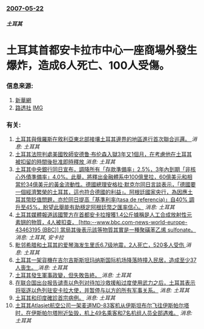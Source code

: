 ### [2007-05-22](/news/2007/05/22/index.md)

##### 土耳其
# 土耳其首都安卡拉市中心一座商場外發生爆炸，造成6人死亡、100人受傷。




### 信息来源:

1. [新華網](http://news.xinhuanet.com/world/2007-05/23/content_6140669.htm)
2. [路透社](https://archive.is/20130105171845/http://hk.news.yahoo.com/070522/3/27z3c.html) [IMG](https://archive.is/9C4VV/1a675f0c185ba67c159007ad01c6ee7d13634714/scr.png)

### 有关:

1. [土耳其與俄羅斯在敘利亞東北部接壤土耳其邊界的地區進行首次聯合巡邏。 ](/zh/news/2019/11/1/土耳其與俄羅斯在敘利亞東北部接壤土耳其邊界的地區進行首次聯合巡邏.md) _消息: 土耳其_
2. [土耳其法院判處美國牧師安德鲁·布伦森入獄3年又1個月，在考慮他在土耳其被扣留的時間後批准即時釋放 ](/zh/news/2018/10/12/土耳其法院判處美國牧師安德鲁-布伦森入獄3年又1個月-在考慮他在土耳其被扣留的時間後批准即時釋放.md) _消息: 土耳其_
3. [土耳其中央銀行同日宣布，調降所有「存款準備率」2.5%，3年內到期「非核心外債準備率」4.0%。此舉，將釋出金融體系中100億里拉，60億美元和相當於34億美元的黃金流動性。德國總理安格拉·默克尔同日言談表示，「德國要一個經濟繁榮的土耳其，這也符合德國的利益」。阿根廷國家央行，為因應土耳其幣貶值問題，亦於同日提高「基準利率(tasa de referencia)」自40% 調升至45%，盼望此舉能有助穩定阿根廷幣之匯率信心。](/zh/news/2018/08/13/土耳其中央銀行同日宣布-調降所有-存款準備率-25-3年內到期-非核心外債準備率-40-此舉-將釋出金融體系中1.md) _消息: 土耳其_
4. [土耳其媒體報道該國警方在首都安卡拉搜獲1.4公斤據稱是人工合成放射性元素锎的物質，4人被扣查， [http:--www.bbc.com-news-world-europe-43463195 (BBC)] 當局其後表示該等物質其實是一種聚磺苯乙烯 sulfonate。](/zh/news/2018/03/19/土耳其媒體報道該國警方在首都安卡拉搜獲14公斤據稱是人工合成放射性元素锎的物質-4人被扣查-http-www.md) _消息: 土耳其, 安卡拉_
5. [毗邻希腊和土耳其的爱琴海发生里氏6.7级地震，2人死亡，520多人受伤 ](/zh/news/2017/07/21/毗邻希腊和土耳其的爱琴海发生里氏67级地震-2人死亡-520多人受伤.md) _消息: 土耳其_
6. [土耳其一架貨機在吉尔吉斯斯坦玛纳斯国际机场降落時撞入民居，造成至少37人喪生。 ](/zh/news/2017/01/16/土耳其一架貨機在吉尔吉斯斯坦玛纳斯国际机场降落時撞入民居-造成至少37人喪生.md) _消息: 土耳其_
7. [土耳其發生軍事政變，但失敗告終。 ](/zh/news/2016/07/15/土耳其發生軍事政變-但失敗告終.md) _消息: 土耳其_
8. [在联合国出台报告谴责以色列对待加沙救援船过度使用武力之后，土耳其表示将驱逐以色列驻安卡拉大使，并暂停与以方的所有军事关系。](/zh/news/2011/09/2/在联合国出台报告谴责以色列对待加沙救援船过度使用武力之后-土耳其表示将驱逐以色列驻安卡拉大使-并暂停与以方的所有军事关系.md) _消息: 土耳其_
9. [土耳其和印度確診首宗病例。](/zh/news/2009/05/15/土耳其和印度確診首宗病例.md) _消息: 土耳其_
10. [土耳其Atlasjet航空公司一架麦道MD-83客机从伊斯坦布尔飞往伊斯帕尔塔时，在伊斯帕尔塔附近坠毁，机上49名乘客和7名机组人员全部遇难。](/zh/news/2007/11/30/土耳其Atlasjet航空公司一架麦道MD-83客机从伊斯坦布尔飞往伊斯帕尔塔时-在伊斯帕尔塔附近坠毁-机上49名乘客和.md) _消息: 土耳其_

